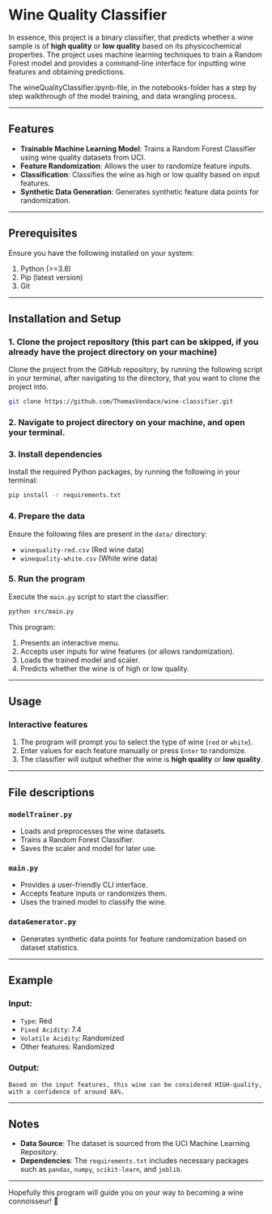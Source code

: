 
# Wine Quality Classifier

In essence, this project is a binary classifier, that predicts whether a wine sample is of **high quality** or **low quality** based on its physicochemical properties. The project uses machine learning techniques to train a Random Forest model and provides a command-line interface for inputting wine features and obtaining predictions.

The wineQualityClassifier.ipynb-file, in the notebooks-folder has a step by step walkthrough of the model training, and data wrangling process.

---

## Features

- **Trainable Machine Learning Model**: Trains a Random Forest Classifier using wine quality datasets from UCI.
- **Feature Randomization**: Allows the user to randomize feature inputs.
- **Classification**: Classifies the wine as high or low quality based on input features.
- **Synthetic Data Generation**: Generates synthetic feature data points for randomization.

---

## Prerequisites

Ensure you have the following installed on your system:

1. Python (>=3.8)
2. Pip (latest version)
3. Git

---

## Installation and Setup

### 1. Clone the project repository (this part can be skipped, if you already have the project directory on your machine)
Clone the project from the GitHub repository, by running the following script in your terminal, after navigating to the directory, that you want to clone the project into.
```bash
git clone https://github.com/ThomasVendace/wine-classifier.git
```

### 2. Navigate to project directory on your machine, and open your terminal.

### 3. Install dependencies
Install the required Python packages, by running the following in your terminal:
```bash
pip install -r requirements.txt
```

### 4. Prepare the data
Ensure the following files are present in the `data/` directory:
- `winequality-red.csv` (Red wine data)
- `winequality-white.csv` (White wine data)


### 5. Run the program
Execute the `main.py` script to start the classifier:
```bash
python src/main.py
```

This program:
1. Presents an interactive menu.
2. Accepts user inputs for wine features (or allows randomization).
3. Loads the trained model and scaler.
4. Predicts whether the wine is of high or low quality.

---

## Usage

### Interactive features
1. The program will prompt you to select the type of wine (`red` or `white`).
2. Enter values for each feature manually or press `Enter` to randomize.
3. The classifier will output whether the wine is **high quality** or **low quality**.

---

## File descriptions

### `modelTrainer.py`
- Loads and preprocesses the wine datasets.
- Trains a Random Forest Classifier.
- Saves the scaler and model for later use.

### `main.py`
- Provides a user-friendly CLI interface.
- Accepts feature inputs or randomizes them.
- Uses the trained model to classify the wine.

### `dataGenerator.py`
- Generates synthetic data points for feature randomization based on dataset statistics.

---

## Example

### Input:
- `Type`: Red
- `Fixed Acidity`: 7.4
- `Volatile Acidity`: Randomized
- Other features: Randomized

### Output:
```plaintext
Based on the input features, this wine can be considered HIGH-quality, with a confidence of around 84%.
```

---

## Notes

- **Data Source**: The dataset is sourced from the UCI Machine Learning Repository.
- **Dependencies**: The `requirements.txt` includes necessary packages such as `pandas`, `numpy`, `scikit-learn`, and `joblib`.

---

Hopefully this program will guide you on your way to becoming a wine connoisseur! 🍷

